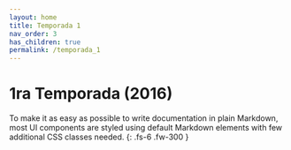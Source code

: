 ```yaml
---
layout: home
title: Temporada 1
nav_order: 3
has_children: true
permalink: /temporada_1
---
```


# 1ra Temporada (2016)

To make it as easy as possible to write documentation in plain Markdown, most UI components are styled using default Markdown elements with few additional CSS classes needed.
{: .fs-6 .fw-300 }
